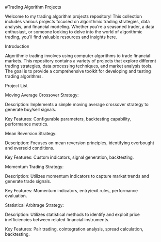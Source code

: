 #Trading Algorithm Projects

Welcome to my trading algorithm projects repository! This collection includes various projects focused on algorithmic trading strategies, data analysis, and financial modeling. 
Whether you're a seasoned trader, a data enthusiast, or someone looking to delve into the world of algorithmic trading, you'll find valuable resources and insights here.

Introduction

Algorithmic trading involves using computer algorithms to trade financial markets. This repository contains a variety of projects that explore different trading strategies, data processing techniques, 
and market analysis tools. The goal is to provide a comprehensive toolkit for developing and testing trading algorithms.

Project List

Moving Average Crossover Strategy:


Description: Implements a simple moving average crossover strategy to generate buy/sell signals.

Key Features: Configurable parameters, backtesting capability, performance metrics.


Mean Reversion Strategy:


Description: Focuses on mean reversion principles, identifying overbought and oversold conditions.

Key Features: Custom indicators, signal generation, backtesting.


Momentum Trading Strategy:


Description: Utilizes momentum indicators to capture market trends and generate trade signals.

Key Features: Momentum indicators, entry/exit rules, performance evaluation.


Statistical Arbitrage Strategy:


Description: Utilizes statistical methods to identify and exploit price inefficiencies between related financial instruments.

Key Features: Pair trading, cointegration analysis, spread calculation, backtesting.
